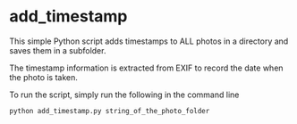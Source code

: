 # add_timestamp

This simple Python script adds timestamps to ALL photos in a directory and saves them in a subfolder. 

The timestamp information is extracted from EXIF to record the date when the photo is taken. 

To run the script, simply run the following in the command line

```python
python add_timestamp.py string_of_the_photo_folder
```

